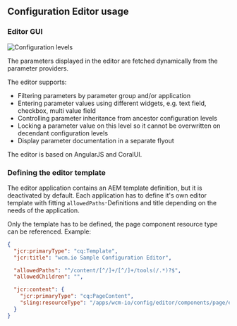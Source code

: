 ## Configuration Editor usage

### Editor GUI

![Configuration levels](images/configuration-editor.png)

The parameters displayed in the editor are fetched dynamically from the parameter providers.

The editor supports:

- Filtering parameters by parameter group and/or application
- Entering parameter values using different widgets, e.g. text field, checkbox, multi value field
- Controlling parameter inheritance from ancestor configuration levels
- Locking a parameter value on this level so it cannot be overwritten on decendant configuration levels
- Display parameter documentation in a separate flyout

The editor is based on AngularJS and CoralUI.


### Defining the editor template

The editor application contains an AEM template definition, but it is deactivated by default. Each application
has to define it's own editor template with fitting `allowedPaths`-Definitions and title depending
on the needs of the application.

Only the template has to be defined, the page component resource type can be referenced. Example:

```json
{
  "jcr:primaryType": "cq:Template",
  "jcr:title": "wcm.io Sample Configuration Editor",

  "allowedPaths": "^/content/[^/]+/[^/]+/tools(/.*)?$",
  "allowedChildren": "",

  "jcr:content": {
    "jcr:primaryType": "cq:PageContent",
    "sling:resourceType": "/apps/wcm-io/config/editor/components/page/editor"
  }
}
```
